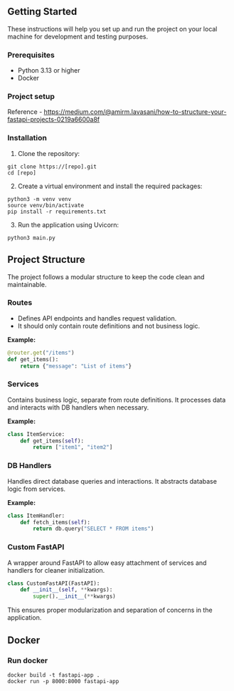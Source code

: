 
## Getting Started

These instructions will help you set up and run the project on your local machine for development and testing purposes.

### Prerequisites

- Python 3.13 or higher
- Docker

### Project setup

Reference - https://medium.com/@amirm.lavasani/how-to-structure-your-fastapi-projects-0219a6600a8f

### Installation

1. Clone the repository:

```
git clone https://[repo].git
cd [repo]
```

2. Create a virtual environment and install the required packages:

```
python3 -m venv venv
source venv/bin/activate
pip install -r requirements.txt
```

3. Run the application using Uvicorn:

```
python3 main.py
```

## Project Structure

The project follows a modular structure to keep the code clean and maintainable.

### Routes

* Defines API endpoints and handles request validation.
* It should only contain route definitions and not business logic.

**Example:**

```python
@router.get("/items")
def get_items():
    return {"message": "List of items"}
```

### Services

Contains business logic, separate from route definitions. It processes data and interacts with DB handlers when necessary.

**Example:**

```python
class ItemService:
    def get_items(self):
        return ["item1", "item2"]
```

### DB Handlers

Handles direct database queries and interactions. It abstracts database logic from services.

**Example:**

```python
class ItemHandler:
    def fetch_items(self):
        return db.query("SELECT * FROM items")
```

### Custom FastAPI

A wrapper around FastAPI to allow easy attachment of services and handlers for cleaner initialization.

```python
class CustomFastAPI(FastAPI):
    def __init__(self, **kwargs):
        super().__init__(**kwargs)
```
This ensures proper modularization and separation of concerns in the application.

## Docker

### Run docker

```
docker build -t fastapi-app .
docker run -p 8000:8000 fastapi-app
```